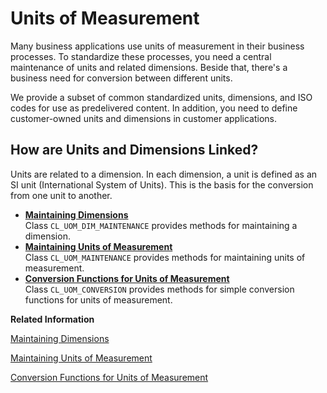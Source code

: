 <!-- loio8961c2c4cebf457f95fb080a736babdc -->

# Units of Measurement

Many business applications use units of measurement in their business processes. To standardize these processes, you need a central maintenance of units and related dimensions. Beside that, there's a business need for conversion between different units.

We provide a subset of common standardized units, dimensions, and ISO codes for use as predelivered content. In addition, you need to define customer-owned units and dimensions in customer applications.



<a name="loio8961c2c4cebf457f95fb080a736babdc__section_lwd_lw5_plb"/>

## How are Units and Dimensions Linked?

Units are related to a dimension. In each dimension, a unit is defined as an SI unit \(International System of Units\). This is the basis for the conversion from one unit to another.

-   **[Maintaining Dimensions](Maintaining_Dimensions_834e1b9.md "Class CL_UOM_DIM_MAINTENANCE provides methods
		for maintaining a dimension.")**  
Class `CL_UOM_DIM_MAINTENANCE` provides methods for maintaining a dimension.
-   **[Maintaining Units of Measurement](Maintaining_Units_of_Measurement_238be94.md "Class CL_UOM_MAINTENANCE provides methods for
		maintaining units of measurement.")**  
Class `CL_UOM_MAINTENANCE` provides methods for maintaining units of measurement.
-   **[Conversion Functions for Units of Measurement](Conversion_Functions_for_Units_of_Measurement_73109c6.md "Class CL_UOM_CONVERSION provides methods for
		simple conversion functions for units of measurement.")**  
Class `CL_UOM_CONVERSION` provides methods for simple conversion functions for units of measurement.

**Related Information**  


[Maintaining Dimensions](Maintaining_Dimensions_834e1b9.md "Class CL_UOM_DIM_MAINTENANCE provides methods for maintaining a dimension.")

[Maintaining Units of Measurement](Maintaining_Units_of_Measurement_238be94.md "Class CL_UOM_MAINTENANCE provides methods for maintaining units of measurement.")

[Conversion Functions for Units of Measurement](Conversion_Functions_for_Units_of_Measurement_73109c6.md "Class CL_UOM_CONVERSION provides methods for simple conversion functions for units of measurement.")

